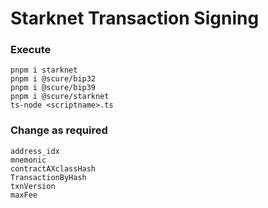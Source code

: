 # Starknet Transaction Signing

### Execute
```
pnpm i starknet
pnpm i @scure/bip32
pnpm i @scure/bip39
pnpm i @scure/starknet
ts-node <scriptname>.ts
```

### Change as required
```
address_idx
mnemonic
contractAXclassHash
TransactionByHash
txnVersion
maxFee
```


